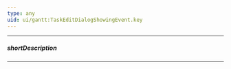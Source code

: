 ```yaml
---
type: any
uid: ui/gantt:TaskEditDialogShowingEvent.key
---
```

---
##### shortDescription
<!-- Description goes here -->

---
<!-- Description goes here -->